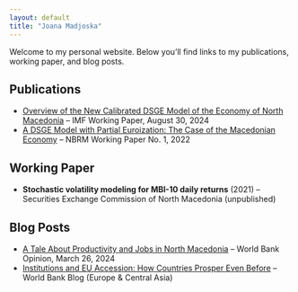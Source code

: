 ```yaml
---
layout: default
title: "Joana Madjoska"
---
```


Welcome to my personal website. Below you’ll find links to my publications, working paper, and blog posts.

## Publications

- [Overview of the New Calibrated DSGE Model of the Economy of North Macedonia](https://www.imf.org/en/Publications/WP/Issues/2024/08/30/Overview-of-the-New-Calibrated-DSGE-Model-of-the-Economy-of-North-Macedonia-553994) – IMF Working Paper, August 30, 2024
- [A DSGE Model with Partial Euroization: The Case of the Macedonian Economy](https://www.nbrm.mk/content/A_DSGE_model_with_partial_euroization_the_case_of_the_Macedonian_economy_WP1-2022.pdf) – NBRM Working Paper No. 1, 2022

## Working Paper

- **Stochastic volatility modeling for MBI-10 daily returns** (2021) – Securities Exchange Commission of North Macedonia (unpublished)

## Blog Posts

- [A Tale About Productivity and Jobs in North Macedonia](https://www.worldbank.org/en/news/opinion/2024/03/26/a-tale-about-productivity-and-jobs-in-north-macedonia) – World Bank Opinion, March 26, 2024
- [Institutions and EU Accession: How Countries Prosper Even Before](https://blogs.worldbank.org/en/europeandcentralasia/institutions-and-eu-accession--how-countries-prosper-even-before) – World Bank Blog (Europe & Central Asia)

